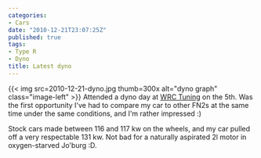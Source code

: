 ```yaml
---
categories:
- Cars
date: "2010-12-21T23:07:25Z"
published: true
tags:
- Type R
- Dyno
title: Latest dyno
---
```


{{< img src=2010-12-21-dyno.jpg thumb=300x alt="dyno graph" class="image-left" >}}
Attended a dyno day at [WRC Tuning](http://www.wrctuning.co.za/) on the
5th. Was the first opportunity I've had to compare my car to other FN2s
at the same time under the same conditions, and I'm rather impressed :)

Stock cars made between 116 and 117 kw on the wheels, and my car pulled
off a very respectable 131 kw. Not bad for a naturally aspirated 2l
motor in oxygen-starved Jo'burg :D.
